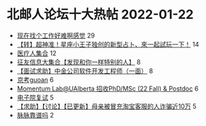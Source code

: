 # 北邮人论坛十大热帖 2022-01-22

- [现在找个工作好难啊感觉](https://bbs.byr.cn/article/WorkLife/1180104) 29
- [【转】超神准！星座小王子独创的新型占卜、來一起試玩一下！](https://bbs.byr.cn/article/Constellations/326533) 14
- [医疗人集合](https://bbs.byr.cn/article/Financial/81633) 12
- [征友信息大集合【发现和你一样特别的人】](https://bbs.byr.cn/article/Friends/1971258) 8
- [【面试求助】中金公司软件开发工程师（一面）](https://bbs.byr.cn/article/Job/2156210) 8
- [京考guoan](https://bbs.byr.cn/article/CivilServant/48568) 6
- [Momentum Lab@UAlberta 招收PhD/MSc (22 Fall) &amp; Postdoc](https://bbs.byr.cn/article/GoAbroad/382403) 6
- [电子院复试](https://bbs.byr.cn/article/AimGraduate/1213361) 5
- [【求助】【讨论】【已更新】母亲被冒充淘宝客服的人诈骗近10万](https://bbs.byr.cn/article/Talking/6326211) 5
- [脉脉靠谱吗](https://bbs.byr.cn/article/Hebei/250610) 2


